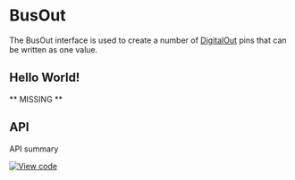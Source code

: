 # BusOut

The BusOut interface is used to create a number of [DigitalOut](DigitalOut.md) pins that can be written as one value.

## Hello World!

** MISSING **

## API

API summary

[![View code](https://www.mbed.com/embed/?type=library)](https://developer.mbed.org/users/mbed_official/code/mbed/docs/tip/classmbed_1_1BusOut.html) 
